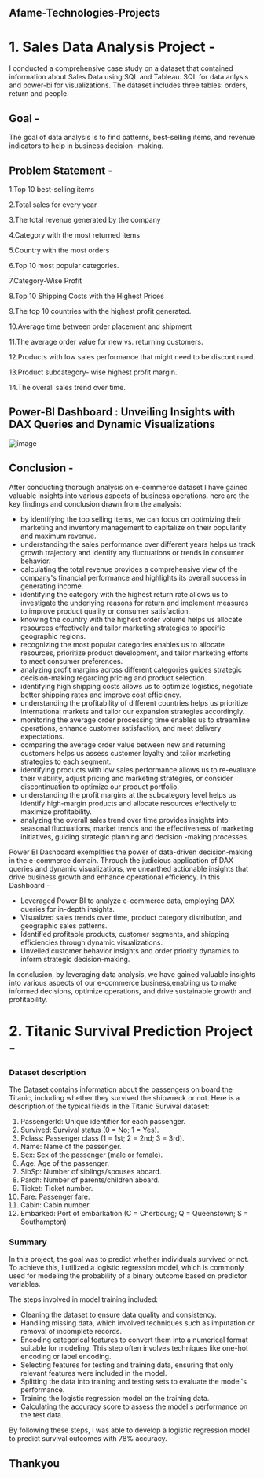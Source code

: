 ## Afame-Technologies-Projects

# 1. Sales Data Analysis Project -
I conducted a comprehensive case study on a dataset that contained information about Sales Data using SQL and Tableau. SQL for data anlysis and power-bi for visualizations. The dataset includes three tables: orders, return and people.

## Goal - 
The goal of data analysis is to find patterns, best-selling items, and revenue indicators to help in business decision-
making.

## Problem Statement - 
1.Top 10 best-selling items

2.Total sales for every year
 
3.The total revenue generated by the company

4.Category with the most returned items

5.Country with the most orders

6.Top 10 most popular categories.

7.Category-Wise Profit

8.Top 10 Shipping Costs with the Highest Prices

9.The top 10 countries with the highest profit generated.

10.Average time between order placement and shipment

11.The average order value for new vs. returning customers.
    
12.Products with low sales performance that might need to be discontinued.
  
13.Product subcategory- wise highest profit margin.

14.The overall sales trend over time.

## Power-BI Dashboard : Unveiling Insights with DAX Queries and Dynamic Visualizations
![image](https://github.com/Radhika190/Afame-Technologies-Projects/assets/128241822/d54fb5e8-67a2-4d81-b13d-5ba343e554a6)


## Conclusion - 
After conducting thorough analysis on e-commerce dataset I have gained valuable insights into various aspects of business operations. here are the key findings and conclusion drawn from the analysis:

* by identifying the top selling items, we can focus on optimizing their marketing and inventory management to capitalize on their popularity and maximum revenue.
* understanding the sales performance over different years helps us track growth trajectory and identify any fluctuations or trends in consumer behavior.
* calculating the total revenue provides a comprehensive view of the company's financial performance and highlights its overall success in generating income.
* identifying the category with the highest return rate allows us to investigate the underlying reasons for return and implement measures to improve product quality or consumer satisfaction.
* knowing the country with the highest order volume helps us allocate resources effectively and tailor marketing strategies to specific geographic regions.
* recognizing the most popular categories enables us to allocate resources, prioritize product development, and tailor marketing efforts to meet consumer preferences.
* analyzing profit margins across different categories guides strategic decision-making regarding pricing and product selection.
* identifying high shipping costs allows us to optimize logistics, negotiate better shipping rates and improve cost efficiency.
* understanding the profitability of different countries helps us prioritize international markets and tailor our expansion strategies accordingly.
* monitoring the average order processing time enables us to streamline operations, enhance customer satisfaction, and meet delivery expectations.
* comparing the average order value between new and returning customers helps us assess customer loyalty and tailor marketing strategies to each segment.
* identifying products with low sales performance allows us to re-evaluate their viability, adjust pricing and marketing strategies, or consider discontinuation to optimize our product portfolio.
* understanding the profit margins at the subcategory level helps us identify high-margin products and allocate resources effectively to maximize profitability.
* analyzing the overall sales trend over time provides insights into seasonal fluctuations, market trends and the effectiveness of marketing initiatives, guiding strategic planning and decision -making processes.

Power BI Dashboard exemplifies the power of data-driven decision-making in the e-commerce domain. Through the judicious application of DAX queries and dynamic visualizations, we unearthed actionable insights that drive business growth and enhance operational efficiency.
In this Dashboard -
* Leveraged Power BI to analyze e-commerce data, employing DAX queries for in-depth insights.
* Visualized sales trends over time, product category distribution, and geographic sales patterns.
* Identified profitable products, customer segments, and shipping efficiencies through dynamic visualizations.
* Unveiled customer behavior insights and order priority dynamics to inform strategic decision-making.

In conclusion, by leveraging data analysis, we have gained valuable insights into various aspects of our e-commerce business,enabling us to make informed decisions, optimize operations, and drive sustainable growth and profitability.

# 2. Titanic Survival Prediction Project -
### Dataset description 
The Dataset contains information about the passengers on board the Titanic, including whether they survived the shipwreck or not. Here is a description of the typical fields in the Titanic Survival dataset:
1. PassengerId: Unique identifier for each passenger.
2. Survived: Survival status (0 = No; 1 = Yes).
3. Pclass: Passenger class (1 = 1st; 2 = 2nd; 3 = 3rd).
4. Name: Name of the passenger.
5. Sex: Sex of the passenger (male or female).
6. Age: Age of the passenger.
7. SibSp: Number of siblings/spouses aboard.
8. Parch: Number of parents/children aboard.
9. Ticket: Ticket number.
10. Fare: Passenger fare.
11. Cabin: Cabin number.
12. Embarked: Port of embarkation (C = Cherbourg; Q = Queenstown; S = Southampton)
 
### Summary
In this project, the goal was to predict whether individuals survived or not. To achieve this, I utilized a logistic regression model, which is commonly used for modeling the probability of a binary outcome based on predictor variables.

The steps involved in model training included:

* Cleaning the dataset to ensure data quality and consistency.
* Handling missing data, which involved techniques such as imputation or removal of incomplete records.
* Encoding categorical features to convert them into a numerical format suitable for modeling. This step often involves techniques like 
 one-hot encoding or label encoding.
* Selecting features for testing and training data, ensuring that only relevant features were included in the model.
* Splitting the data into training and testing sets to evaluate the model's performance.
* Training the logistic regression model on the training data.
* Calculating the accuracy score to assess the model's performance on the test data.

By following these steps, I was able to develop a logistic regression model to predict survival outcomes with 78% accuracy.

## Thankyou
